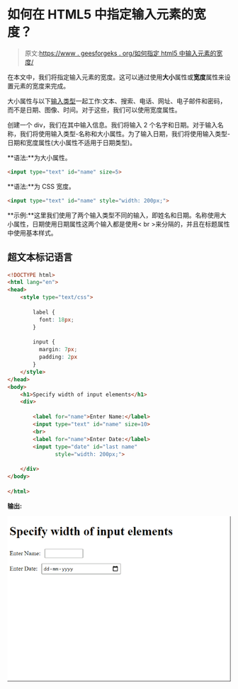 # 如何在 HTML5 中指定输入元素的宽度？

> 原文:[https://www . geesforgeks . org/如何指定 html5 中输入元素的宽度/](https://www.geeksforgeeks.org/how-to-specify-the-width-of-an-input-element-in-html5/)

在本文中，我们将指定输入元素的宽度。这可以通过使用**大小**属性或**宽度**属性来设置元素的宽度来完成。

大小属性与以下[输入类型](https://www.geeksforgeeks.org/html-input-type-attribute/)一起工作:文本、搜索、电话、网址、电子邮件和密码，而不是日期、图像、时间。对于这些，我们可以使用宽度属性。

创建一个 div，我们在其中输入信息。我们将输入 2 个名字和日期。对于输入名称，我们将使用输入类型-名称和大小属性。为了输入日期，我们将使用输入类型-日期和宽度属性(大小属性不适用于日期类型)。

**语法:**为大小属性。

```html
<input type="text" id="name" size=5>
```

**语法:**为 CSS 宽度。

```html
<input type="text" id="name" style="width: 200px;">
```

**示例:**这里我们使用了两个输入类型不同的输入，即姓名和日期。名称使用大小属性，日期使用日期属性这两个输入都是使用< br >来分隔的，并且在标题属性中使用基本样式。

## 超文本标记语言

```html
<!DOCTYPE html> 
<html lang="en"> 
<head>
    <style type="text/css">

        label {
          font: 18px;
        }

        input {
          margin: 7px;
          padding: 2px
        }
    </style>
</head>
<body> 
    <h1>Specify width of input elements</h1> 
    <div> 

        <label for="name">Enter Name:</label>
        <input type="text" id="name" size=10>
        <br>
        <label for="name">Enter Date:</label>
        <input type="date" id="last name" 
               style="width: 200px;">

    </div> 
</body> 

</html>
```

**输出:**

![](img/8326f7303ca13cf9984218c6ca567876.png)